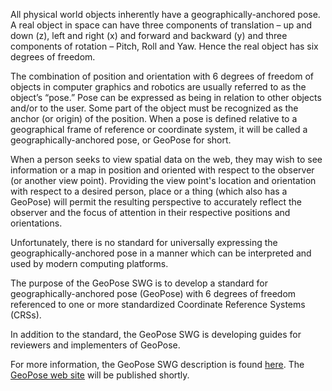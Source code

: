 All physical world objects inherently have a geographically-anchored pose. A real object in space can have three components of translation – up and down (z), left and right (x) and forward and backward (y) and three components of rotation – Pitch, Roll and Yaw. Hence the real object has six degrees of freedom.

The combination of position and orientation with 6 degrees of freedom of objects in computer graphics and robotics are usually referred to as the object’s “pose.” Pose can be expressed as being in relation to other objects and/or to the user. Some part of the object must be recognized as the anchor (or origin) of the position. When a pose is defined relative to a geographical frame of reference or coordinate system, it will be called a geographically-anchored pose, or GeoPose for short.  

When a person seeks to view spatial data on the web, they may wish to see information or a map in position and oriented with respect to the observer (or another view point). Providing the view point's location and orientation with respect to a desired person, place or a thing (which also has a GeoPose) will permit the resulting perspective to accurately reflect the observer and the focus of attention in their respective positions and orientations.

Unfortunately, there is no standard for universally expressing the geographically-anchored pose in a manner which can be interpreted and used by modern computing platforms. 

The purpose of the GeoPose SWG is to develop a standard for geographically-anchored pose (GeoPose) with 6 degrees of freedom referenced to one or more standardized Coordinate Reference Systems (CRSs).

In addition to the standard, the GeoPose SWG is developing guides for reviewers and implementers of GeoPose. 

For more information, the GeoPose SWG description is found [here](https://www.ogc.org/projects/groups/geoposeswg). The [GeoPose web site](http://www.geopose.org) will be published shortly.
